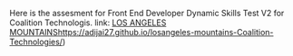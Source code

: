 Here is the assesment for Front End Developer Dynamic Skills Test V2 for Coalition Technologis.
link: [LOS ANGELES MOUNTAINS](https://adijai27.github.io/losangeles-mountains-Coalition-Technologies/)https://adijai27.github.io/losangeles-mountains-Coalition-Technologies/)
